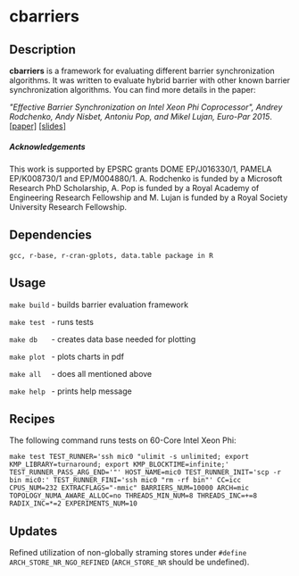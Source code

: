 cbarriers
=========

Description
-----------
**cbarriers** is a framework for evaluating different barrier synchronization
algorithms. It was written to evaluate hybrid barrier with other known
barrier synchronization algorithms. You can find more details in the paper:

*"Effective Barrier Synchronization on Intel Xeon Phi Coprocessor",
Andrey Rodchenko, Andy Nisbet, Antoniu Pop, and Mikel Lujan, Euro-Par 2015*. [[paper]](https://www.research.manchester.ac.uk/portal/files/48218868/FULL_TEXT.PDF) [[slides]](http://apt.cs.manchester.ac.uk/people/arodchenko/Effective_Barrier_Synchronization_on_Intel_Xeon_Phi_Coprocessor_Slides.pdf)

##### Acknowledgements
This work is supported by EPSRC grants DOME EP/J016330/1, PAMELA EP/K008730/1
and EP/M004880/1. A. Rodchenko is funded by a Microsoft Research PhD
Scholarship, A. Pop is funded by a Royal Academy of Engineering Research
Fellowship and M. Lujan is funded by a Royal Society University Research
Fellowship.

Dependencies
-----
`gcc, r-base, r-cran-gplots, data.table package in R`

Usage
-----
`make build` - builds barrier evaluation framework

`make test ` - runs tests

`make db   ` - creates data base needed for plotting

`make plot ` - plots charts in pdf

`make all  ` - does all mentioned above

`make help ` - prints help message

Recipes
--------
The following command runs tests on 60-Core Intel Xeon Phi:

`make test TEST_RUNNER='ssh mic0 "ulimit -s unlimited; export KMP_LIBRARY=turnaround; export KMP_BLOCKTIME=infinite;' TEST_RUNNER_PASS_ARG_END='"' HOST_NAME=mic0 TEST_RUNNER_INIT='scp -r bin mic0:' TEST_RUNNER_FINI='ssh mic0 "rm -rf bin"' CC=icc CPUS_NUM=232 EXTRACFLAGS="-mmic" BARRIERS_NUM=10000 ARCH=mic TOPOLOGY_NUMA_AWARE_ALLOC=no THREADS_MIN_NUM=8 THREADS_INC=+=8 RADIX_INC=*=2 EXPERIMENTS_NUM=10`


Updates
-------
Refined utilization of non-globally straming stores under `#define ARCH_STORE_NR_NGO_REFINED` (`ARCH_STORE_NR` should be undefined).
